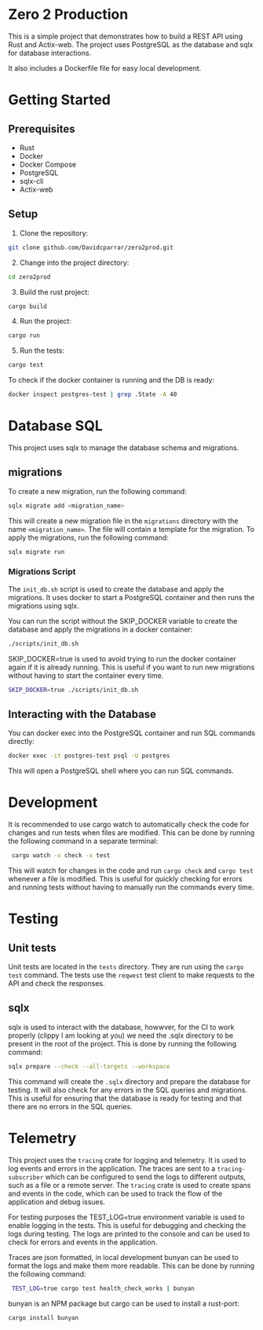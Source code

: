# Zero 2 Production

This is a simple project that demonstrates how to build a REST API using Rust and Actix-web. The project uses PostgreSQL as the database and sqlx for database interactions.

It also includes a Dockerfile file for easy local development.

# Getting Started

## Prerequisites

- Rust
- Docker
- Docker Compose
- PostgreSQL
- sqlx-cli
- Actix-web

## Setup

1. Clone the repository:

```bash
git clone github.com/Davidcparrar/zero2prod.git
```

2. Change into the project directory:

```bash
cd zero2prod
```

3. Build the rust project:

```bash
cargo build
```
4. Run the project:

```bash
cargo run
```
5. Run the tests:

```bash
cargo test
```

To check if the docker container is running and the DB is ready:

```bash
docker inspect postgres-test | grep .State -A 40
```

# Database SQL 

This project uses sqlx to manage the database schema and migrations.

## migrations
To create a new migration, run the following command:

```bash
sqlx migrate add <migration_name>
```

This will create a new migration file in the `migrations` directory with the name `<migration_name>`. The file will contain a template for the migration.
To apply the migrations, run the following command:

```bash
sqlx migrate run
```

### Migrations Script

The `init_db.sh` script is used to create the database and apply the migrations. It uses docker to start a PostgreSQL container and then runs the migrations using sqlx.

You can run the script without the SKIP_DOCKER variable to create the database and apply the migrations in a docker container:

```bash
./scripts/init_db.sh
```

SKIP_DOCKER=true is used to avoid trying to run the docker container again if it is already running. This is useful if you want to run new migrations without having to start the container every time.

```bash
SKIP_DOCKER=true ./scripts/init_db.sh
```

## Interacting with the Database

You can docker exec into the PostgreSQL container and run SQL commands directly:

```bash
docker exec -it postgres-test psql -U postgres
```

This will open a PostgreSQL shell where you can run SQL commands.


# Development

It is recommended to use cargo watch to automatically check the code for changes and run tests when files are modified. This can be done by running the following command in a separate terminal:

```bash
 cargo watch -x check -x test
```
This will watch for changes in the code and run `cargo check` and `cargo test` whenever a file is modified. This is useful for quickly checking for errors and running tests without having to manually run the commands every time.

# Testing
## Unit tests
Unit tests are located in the `tests` directory. They are run using the `cargo test` command. The tests use the `reqwest` test client to make requests to the API and check the responses.

## sqlx

sqlx is used to interact with the database, howwver, for the CI to work properly (clippy I am looking at you) we need the .sqlx directory to be present in the root of the project. This is done by running the following command:

```bash
sqlx prepare --check --all-targets --workspace
```

This command will create the `.sqlx` directory and prepare the database for testing. It will also check for any errors in the SQL queries and migrations. This is useful for ensuring that the database is ready for testing and that there are no errors in the SQL queries.

# Telemetry

This project uses the `tracing` crate for logging and telemetry. It is used to log events and errors in the application. The traces are sent to a `tracing-subscriber` which can be configured to send the logs to different outputs, such as a file or a remote server. The `tracing` crate is used to create spans and events in the code, which can be used to track the flow of the application and debug issues.

For testing purposes the TEST_LOG=true environment variable is used to enable logging in the tests. This is useful for debugging and checking the logs during testing. The logs are printed to the console and can be used to check for errors and events in the application.

Traces are json formatted, in local development bunyan can be used to format the logs and make them more readable. This can be done by running the following command:

```bash
 TEST_LOG=true cargo test health_check_works | bunyan
```

bunyan is an NPM package but cargo can be used to install a rust-port:

```bash
cargo install bunyan
```
